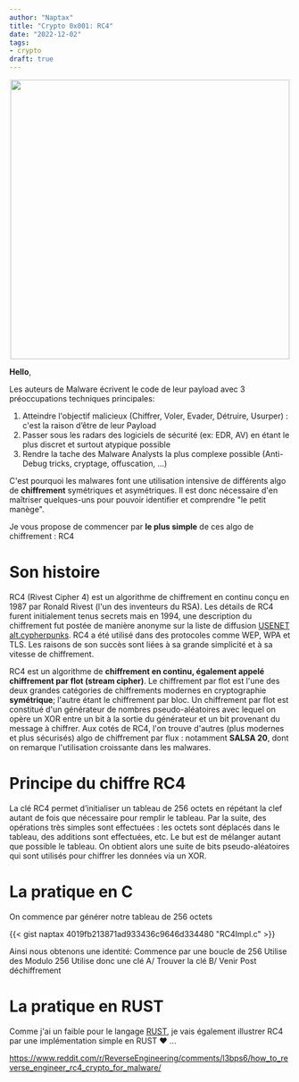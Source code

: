 ```yaml
---
author: "Naptax"
title: "Crypto 0x001: RC4"
date: "2022-12-02"
tags: 
- crypto
draft: true
---
```


<center>
<img width="500" src="/images/chut.png">
</center>

**Hello**,

Les auteurs de Malware écrivent le code de leur payload avec 3 préoccupations techniques principales:

1. Atteindre l'objectif malicieux (Chiffrer, Voler, Evader, Détruire, Usurper) : c'est la raison d’être de leur Payload
2. Passer sous les radars des logiciels de sécurité (ex: EDR, AV) en étant le plus discret et surtout atypique possible
3. Rendre la tache des Malware Analysts la plus complexe possible (Anti-Debug tricks, cryptage, offuscation, ...)

C'est pourquoi les malwares font une utilisation intensive de différents algo de **chiffrement** symétriques et asymétriques.
Il est donc nécessaire d'en maîtriser quelques-uns pour pouvoir identifier et comprendre "le petit manège".

Je vous propose de commencer par **le plus simple** de ces algo de chiffrement : RC4

# Son histoire
RC4 (Rivest Cipher 4) est un algorithme de chiffrement en continu conçu en 1987 par Ronald Rivest (l'un des inventeurs du RSA).
Les détails de RC4 furent initialement tenus secrets mais en 1994, une description du chiffrement fut postée de manière anonyme sur la liste de diffusion [USENET alt.cypherpunks](https://cryptoanarchy.wiki/getting-started/what-is-the-cypherpunks-mailing-list).
RC4 a été utilisé dans des protocoles comme WEP, WPA et TLS. Les raisons de son succès sont liées à sa grande simplicité et à sa vitesse de chiffrement.

RC4 est un algorithme de **chiffrement en continu, également appelé chiffrement par flot (stream cipher)**. Le chiffrement par flot est l'une des deux grandes catégories de chiffrements modernes en cryptographie **symétrique**; l'autre étant le chiffrement par bloc. Un chiffrement par flot est constitué d'un générateur de nombres pseudo-aléatoires avec lequel on opère un XOR entre un bit à la sortie du générateur et un bit provenant du message à chiffrer. Aux cotés de RC4, l'on trouve d'autres (plus modernes et plus sécurisés) algo de chiffrement par flux : notamment **SALSA 20**, dont on remarque l'utilisation croissante dans les malwares.

# Principe du chiffre RC4

La clé RC4 permet d’initialiser un tableau de 256 octets en répétant la clef autant de fois que nécessaire pour remplir le tableau. Par la suite, des opérations très simples sont effectuées : les octets sont déplacés dans le tableau, des additions sont effectuées, etc. Le but est de mélanger autant que possible le tableau. On obtient alors une suite de bits pseudo-aléatoires qui sont utilisés pour chiffrer les données via un XOR.


# La pratique en C

On commence par générer notre tableau de 256 octets

{{< gist naptax 4019fb213871ad933436c9646d334480 "RC4Impl.c" >}}


Ainsi nous obtenons une identité:
Commence par une boucle de 256 
Utilise des Modulo 256 
Utilise donc une clé 
A/ Trouver la clé
B/ Venir Post déchiffrement

# La pratique en RUST

Comme j'ai un faible pour le langage [RUST](https://www.rust-lang.org/fr), je vais également illustrer RC4 par une implémentation simple en RUST :heart: ...


https://www.reddit.com/r/ReverseEngineering/comments/l3bps6/how_to_reverse_engineer_rc4_crypto_for_malware/
